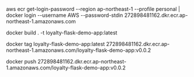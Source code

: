 aws ecr get-login-password --region ap-northeast-1 --profile personal | docker login --username AWS --password-stdin 272898481162.dkr.ecr.ap-northeast-1.amazonaws.com

docker build . -t loyalty-flask-demo-app:latest 

docker tag loyalty-flask-demo-app:latest 272898481162.dkr.ecr.ap-northeast-1.amazonaws.com/loyalty-flask-demo-app:v0.0.2

docker push 272898481162.dkr.ecr.ap-northeast-1.amazonaws.com/loyalty-flask-demo-app:v0.0.2

